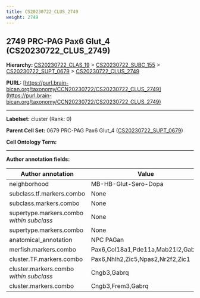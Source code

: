 ```yaml
---
title: CS20230722_CLUS_2749
weight: 2749
---
```

## 2749 PRC-PAG Pax6 Glut_4 (CS20230722_CLUS_2749)
<b>Hierarchy: </b>
[CS20230722_CLAS_19](../CS20230722_CLAS_19) >
[CS20230722_SUBC_155](../CS20230722_SUBC_155) >
[CS20230722_SUPT_0679](../CS20230722_SUPT_0679) >
[CS20230722_CLUS_2749](../CS20230722_CLUS_2749)

**PURL:** [https://purl.brain-bican.org/taxonomy/CCN20230722/CS20230722_CLUS_2749](https://purl.brain-bican.org/taxonomy/CCN20230722/CS20230722_CLUS_2749)

---


**Labelset:** cluster (Rank: 0)

**Parent Cell Set:** 0679 PRC-PAG Pax6 Glut_4 ([CS20230722_SUPT_0679](../CS20230722_SUPT_0679))



**Cell Ontology Term:** 

[MARKER GENES.]: #


---

[TRANSFERRED ANNOTATIONS.]: #


[AUTHOR ANNOTATION FIELDS.]: #


**Author annotation fields:**

| Author annotation | Value |
|-------------------|-------|
|neighborhood|MB-HB-Glut-Sero-Dopa|
|subclass.tf.markers.combo|None|
|subclass.markers.combo|None|
|supertype.markers.combo _within subclass_|None|
|supertype.markers.combo|None|
|anatomical_annotation|NPC PAGan|
|merfish.markers.combo|Pax6,Col18a1,Pde11a,Mab21l2,Gabrq|
|cluster.TF.markers.combo|Pax6,Nhlh2,Zic5,Npas2,Nr2f2,Zic1|
|cluster.markers.combo _within subclass_|Cngb3,Gabrq|
|cluster.markers.combo|Cngb3,Frem3,Gabrq|
